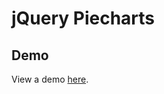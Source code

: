 jQuery Piecharts
================

Demo
----

View a demo [here](https://rawgithub.com/davidyorr/jquery-piechart/master/index.html).
